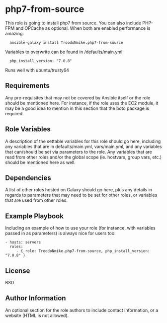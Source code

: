 php7-from-source
=========

This role is going to install php7 from source. You can also include PHP-FPM and OPCache as optional. When both are enabled performance is amazing.

`   ansible-galaxy install TroodoNmike.php7-from-source
`

Variables to overwrite can be found in /defaults/main.yml:

`   php_install_version: "7.0.8"
`


Runs well with ubuntu/trusty64

Requirements
------------

Any pre-requisites that may not be covered by Ansible itself or the role should be mentioned here. For instance, if the role uses the EC2 module, it may be a good idea to mention in this section that the boto package is required.

Role Variables
--------------

A description of the settable variables for this role should go here, including any variables that are in defaults/main.yml, vars/main.yml, and any variables that can/should be set via parameters to the role. Any variables that are read from other roles and/or the global scope (ie. hostvars, group vars, etc.) should be mentioned here as well.

Dependencies
------------

A list of other roles hosted on Galaxy should go here, plus any details in regards to parameters that may need to be set for other roles, or variables that are used from other roles.

Example Playbook
----------------

Including an example of how to use your role (for instance, with variables passed in as parameters) is always nice for users too:

    - hosts: servers
      roles:
         - { role: TroodoNmike.php7-from-source, php_install_version: "7.0.8" }

License
-------

BSD

Author Information
------------------

An optional section for the role authors to include contact information, or a website (HTML is not allowed).

